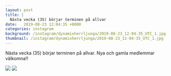```yaml
---
layout: post
title: |
  Nästa vecka (35) börjar terminen på allvar
date:   2019-08-23 12:04:35 +0000
categories: instagram
background: /instagram/dynamixherrljunga/2019-08-23_12-04-35_UTC_1.jpg
thumbnail: /instagram/dynamixherrljunga/2019-08-23_12-04-35_UTC_1.jpg
---
```

Nästa vecka (35) börjar terminen på allvar. Nya och gamla medlemmar välkomna!! 



<img src='/www-dynamix-herrljunga/instagram/dynamixherrljunga/2019-08-23_12-04-35_UTC_1.jpg' class='img-fluid' />


<img src='/www-dynamix-herrljunga/instagram/dynamixherrljunga/2019-08-23_12-04-35_UTC_2.jpg' class='img-fluid' />
